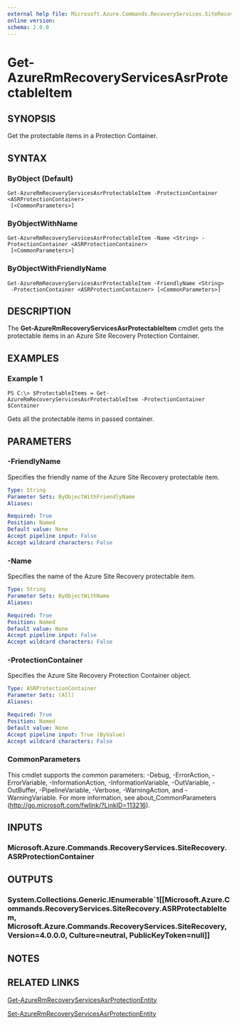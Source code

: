 ```yaml
---
external help file: Microsoft.Azure.Commands.RecoveryServices.SiteRecovery.dll-Help.xml
online version: 
schema: 2.0.0
---
```


# Get-AzureRmRecoveryServicesAsrProtectableItem

## SYNOPSIS
Get the protectable items in a Protection Container.

## SYNTAX

### ByObject (Default)
```
Get-AzureRmRecoveryServicesAsrProtectableItem -ProtectionContainer <ASRProtectionContainer>
 [<CommonParameters>]
```

### ByObjectWithName
```
Get-AzureRmRecoveryServicesAsrProtectableItem -Name <String> -ProtectionContainer <ASRProtectionContainer>
 [<CommonParameters>]
```

### ByObjectWithFriendlyName
```
Get-AzureRmRecoveryServicesAsrProtectableItem -FriendlyName <String>
 -ProtectionContainer <ASRProtectionContainer> [<CommonParameters>]
```

## DESCRIPTION
The **Get-AzureRmRecoveryServicesAsrProtectableItem** cmdlet gets the protectable items in an Azure Site Recovery Protection Container.

## EXAMPLES

### Example 1
```
PS C:\> $ProtectableItems = Get-AzureRmRecoveryServicesAsrProtectableItem -ProtectionContainer $Container 
```

Gets all the protectable items in passed container.

## PARAMETERS

### -FriendlyName
Specifies the friendly name of the Azure Site Recovery protectable item.

```yaml
Type: String
Parameter Sets: ByObjectWithFriendlyName
Aliases: 

Required: True
Position: Named
Default value: None
Accept pipeline input: False
Accept wildcard characters: False
```

### -Name
Specifies the name of the Azure Site Recovery protectable item.

```yaml
Type: String
Parameter Sets: ByObjectWithName
Aliases: 

Required: True
Position: Named
Default value: None
Accept pipeline input: False
Accept wildcard characters: False
```

### -ProtectionContainer
Specifies the Azure Site Recovery Protection Container object.

```yaml
Type: ASRProtectionContainer
Parameter Sets: (All)
Aliases: 

Required: True
Position: Named
Default value: None
Accept pipeline input: True (ByValue)
Accept wildcard characters: False
```

### CommonParameters
This cmdlet supports the common parameters: -Debug, -ErrorAction, -ErrorVariable, -InformationAction, -InformationVariable, -OutVariable, -OutBuffer, -PipelineVariable, -Verbose, -WarningAction, and -WarningVariable. For more information, see about_CommonParameters (http://go.microsoft.com/fwlink/?LinkID=113216).

## INPUTS

### Microsoft.Azure.Commands.RecoveryServices.SiteRecovery.ASRProtectionContainer

## OUTPUTS

### System.Collections.Generic.IEnumerable`1[[Microsoft.Azure.Commands.RecoveryServices.SiteRecovery.ASRProtectableItem, Microsoft.Azure.Commands.RecoveryServices.SiteRecovery, Version=4.0.0.0, Culture=neutral, PublicKeyToken=null]]

## NOTES

## RELATED LINKS

[Get-AzureRmRecoveryServicesAsrProtectionEntity](./Get-AzureRmRecoveryServicesAsrProtectionEntity.md)

[Set-AzureRmRecoveryServicesAsrProtectionEntity](./Set-AzureRmRecoveryServicesAsrProtectionEntity.md)
